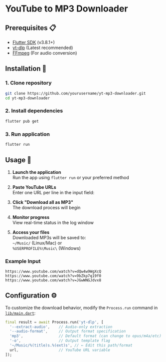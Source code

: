 # YouTube to MP3 Downloader

## Prerequisites 📋

- [Flutter SDK](https://flutter.dev/docs/get-started/install) (v3.8.1+)
- [yt-dlp](https://github.com/yt-dlp/yt-dlp#installation) (Latest recommended)
- [FFmpeg](https://ffmpeg.org/) (For audio conversion)

## Installation :wrench:

### 1. Clone repository
```sh
git clone https://github.com/yourusername/yt-mp3-downloader.git
cd yt-mp3-downloader
```

### 2. Install dependencies
```sh
flutter pub get
```

### 3. Run application
```sh
flutter run
```
## Usage 🎯

1. **Launch the application**  
   Run the app using `flutter run` or your preferred method

2. **Paste YouTube URLs**  
Enter one URL per line in the input field:

3. **Click "Download all as MP3"**  
The download process will begin

4. **Monitor progress**  
View real-time status in the log window

5. **Access your files**  
Downloaded MP3s will be saved to:  
`~/Music/` (Linux/Mac) or  
`%USERPROFILE%\Music\` (Windows)

### Example Input
```plaintext
https://www.youtube.com/watch?v=dQw4w9WgXcQ
https://www.youtube.com/watch?v=9bZkp7q19f0
https://www.youtube.com/watch?v=JGwWNGJdvx8
```

## Configuration ⚙️

To customize the download behavior, modify the `Process.run` command in [`lib/main.dart`](./lib/main.dart):

```dart
final result = await Process.run('yt-dlp', [
  '--extract-audio',    // Audio-only extraction
  '--audio-format',     // Output format specification
  'mp3',                // Default format (can change to opus/m4a/etc)
  '-o',                 // Output template flag
  '~/Music/%(title)s.%(ext)s', // ← Edit this path/format
  url,                  // YouTube URL variable
]);
```
